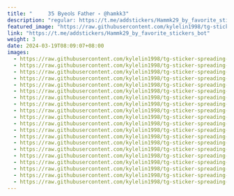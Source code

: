 ```yaml
---
title: "     ‌𝟥𝟧 𝖡𝗒𝖾𝗈𝗅𝗌 𝖥𝖺𝗍𝗁𝖾𝗋 ˖ @hamkk3"
description: "regular: https://t.me/addstickers/Hammk29_by_favorite_stickers_bot"
featured_image: "https://raw.githubusercontent.com/kylelin1998/tg-sticker-spreading-worldwide-images/main/img/295a8a92-ea06-48ba-a51a-de959eceb38f.jpg"
link: "https://t.me/addstickers/Hammk29_by_favorite_stickers_bot"
weight: 3
date: 2024-03-19T08:09:07+08:00
images:
  - https://raw.githubusercontent.com/kylelin1998/tg-sticker-spreading-worldwide-images/main/img/295a8a92-ea06-48ba-a51a-de959eceb38f.jpg
  - https://raw.githubusercontent.com/kylelin1998/tg-sticker-spreading-worldwide-images/main/img/cff5a800-a941-4916-b743-119d0c9747c0.jpg
  - https://raw.githubusercontent.com/kylelin1998/tg-sticker-spreading-worldwide-images/main/img/7ab4b5cd-3ac0-4681-9dab-40a8de2032b9.jpg
  - https://raw.githubusercontent.com/kylelin1998/tg-sticker-spreading-worldwide-images/main/img/c6c4fd9c-e044-4e38-845b-87ecb4d2dafe.jpg
  - https://raw.githubusercontent.com/kylelin1998/tg-sticker-spreading-worldwide-images/main/img/3a1a9d2f-b18f-4f3d-b630-6b1238882c18.jpg
  - https://raw.githubusercontent.com/kylelin1998/tg-sticker-spreading-worldwide-images/main/img/8e07fca9-05f6-4d01-9289-a17693421b70.jpg
  - https://raw.githubusercontent.com/kylelin1998/tg-sticker-spreading-worldwide-images/main/img/c1cb2ddf-759d-4e80-b5dd-b13a30abb1b4.jpg
  - https://raw.githubusercontent.com/kylelin1998/tg-sticker-spreading-worldwide-images/main/img/925bcbfd-fbbc-4c97-ae49-2a4100a7cf1b.jpg
  - https://raw.githubusercontent.com/kylelin1998/tg-sticker-spreading-worldwide-images/main/img/24fe6572-1b09-4474-b60a-38ca756cd610.jpg
  - https://raw.githubusercontent.com/kylelin1998/tg-sticker-spreading-worldwide-images/main/img/cf44f05e-73ce-4ea7-8b73-2ff8daffe9e3.jpg
  - https://raw.githubusercontent.com/kylelin1998/tg-sticker-spreading-worldwide-images/main/img/4a14201d-be60-480c-995b-04b3de979301.jpg
  - https://raw.githubusercontent.com/kylelin1998/tg-sticker-spreading-worldwide-images/main/img/4c3c987d-e6e6-4cd7-804e-2e43ef052233.jpg
  - https://raw.githubusercontent.com/kylelin1998/tg-sticker-spreading-worldwide-images/main/img/5ff8c829-1b2f-4460-9a8d-be72f928c223.jpg
  - https://raw.githubusercontent.com/kylelin1998/tg-sticker-spreading-worldwide-images/main/img/72e420f1-1db2-4fe7-bc65-e1b3a9aa174f.jpg
  - https://raw.githubusercontent.com/kylelin1998/tg-sticker-spreading-worldwide-images/main/img/dd2c3acd-af24-4bd0-b953-ef4a1adeb207.jpg
  - https://raw.githubusercontent.com/kylelin1998/tg-sticker-spreading-worldwide-images/main/img/387f45f4-4e42-46b7-8d31-64259d8b7c49.jpg
  - https://raw.githubusercontent.com/kylelin1998/tg-sticker-spreading-worldwide-images/main/img/42edbf33-7ec0-4d07-99d1-e677995938e2.jpg
  - https://raw.githubusercontent.com/kylelin1998/tg-sticker-spreading-worldwide-images/main/img/a0083628-a75f-47ab-b393-70201dfa51a5.jpg
  - https://raw.githubusercontent.com/kylelin1998/tg-sticker-spreading-worldwide-images/main/img/151e74f9-2960-4c15-bdb9-d40199acef0f.jpg
  - https://raw.githubusercontent.com/kylelin1998/tg-sticker-spreading-worldwide-images/main/img/cb9278d7-cf29-4fea-a990-7674fca2c3f0.jpg
---
```

